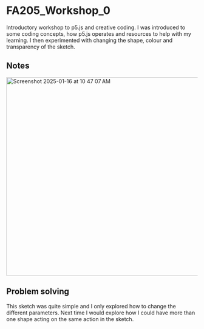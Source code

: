 # FA205_Workshop_0
Introductory workshop to p5.js and creative coding. I was introduced to some coding concepts, how p5.js operates and resources to help with my learning. I then experimented with changing the shape, colour and transparency of the sketch. 

## Notes 
<img width="523" alt="Screenshot 2025-01-16 at 10 47 07 AM" src="https://github.com/user-attachments/assets/91936bee-601e-49d7-8041-ba111060d6ad" />

## Problem solving 
This sketch was quite simple and I only explored how to change the different parameters. Next time I would explore how I could have more than one shape acting on the same action in the sketch. 
